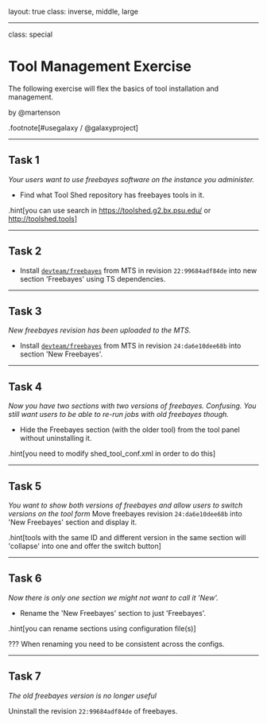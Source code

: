 layout: true
class: inverse, middle, large

---
class: special
# Tool Management Exercise
The following exercise will flex the basics of tool installation and management.

by @martenson

.footnote[\#usegalaxy / @galaxyproject]

---
## Task 1
*Your users want to use freebayes software on the instance you administer.*
* Find what Tool Shed repository has freebayes tools in it.

.hint[you can use search in https://toolshed.g2.bx.psu.edu/ or http://toolshed.tools]

---
## Task 2
* Install [`devteam/freebayes`](https://toolshed.g2.bx.psu.edu/view/devteam/freebayes/) from MTS in revision `22:99684adf84de` into new section 'Freebayes' using TS dependencies.

---
## Task 3
*New freebayes revision has been uploaded to the MTS.*

* Install [`devteam/freebayes`](https://toolshed.g2.bx.psu.edu/view/devteam/freebayes/) from MTS in revision `24:da6e10dee68b` into section 'New Freebayes'.

---
## Task 4
*Now you have two sections with two versions of freebayes. Confusing. You still want users to be able to re-run jobs with old freebayes though.*

* Hide the Freebayes section (with the older tool) from the tool panel without uninstalling it.

.hint[you need to modify shed_tool_conf.xml in order to do this]

---
## Task 5
*You want to show both versions of freebayes and allow users to switch versions on the tool form*
Move freebayes revision `24:da6e10dee68b` into 'New Freebayes' section and display it.

.hint[tools with the same ID and different version in the same section will 'collapse' into one and offer the switch button]

---
## Task 6
*Now there is only one section we might not want to call it 'New'.*

* Rename the 'New Freebayes' section to just 'Freebayes'.

.hint[you can rename sections using configuration file(s)]

???
When renaming you need to be consistent across the configs.

---
## Task 7
*The old freebayes version is no longer useful*

Uninstall the revision `22:99684adf84de` of freebayes.
